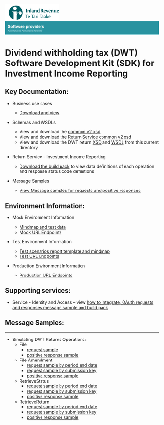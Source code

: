 ![IRD logo](../../Images/IRlogo.gif)
![Software Dev](../../Images/SoftwareDev.png)

# Dividend withholding tax (DWT) Software Development Kit (SDK) for Investment Income Reporting

## Key Documentation:

* Business use cases
	* [Download and view](III%20-%20DWT%20-%20GWS%20business%20use%20cases.pdf)
	
* Schemas and WSDLs
	* View and download the [common v2 xsd](../../Schema%20-%20Common/Common.v2.xsd)
	* View and download the [Return Service common v2 xsd](../Service%20-%20Return%20III/Latest/)
	* View and download the DWT return [XSD](ReturnDWT.v1.xsd) and [WSDL](DWTDevWsdl.wsdl) from this current directory
	
- Return Service - Investment Income Reporting
	- [Download the build pack](../Service%20-%20Return%20III/Latest/Gateway%20Services%20Build%20Pack%20-%20Return%20Service%20-%20III.pdf) to view data definitions of each operation and response status code definitions
	
- Message Samples
    - [View Message samples for requests and positive responses](#message-samples)
	
## Environment Information:

- Mock Environment Information
	- [Mindmap and test data](../Test%20Details%20-%20IIR/README.md#mock-environment-information)
	- [Mock URL Endpoints](../Test%20Details%20-%20IIR/README.md#mock-environment)

- Test Environment Information
	- [Test scenarios report template and mindmap](../Test%20Details%20-%20IIR/README.md#test-environment-information)
	- [Test URL Endpoints](../Test%20Details%20-%20IIR/README.md#test-environment-information)

- Production Environment Information
	- [Production URL Endpoints](../Test%20Details%20-%20IIR/README.md#production-environment-information)	 

## Supporting services:

- Service - Identity and Access – view [how to integrate, OAuth requests and responses message sample and build pack](../Service%20-%20Return%20III/Latest/)

## Message Samples:
-----------------

- Simulating DWT Returns Operations:
    - File
		- [request sample](sample%20messages/DWTFileRequest.xml)
        - [positive response sample](sample%20messages/DWTFileResponse.xml)
	- File Amendment
		- [request sample by period end date](sample%20messages/DWTFileRequestUpdate_PeriodEndDate.xml)
		- [request sample by submission key](sample%20messages/DWTFileRequestUpdate_SubmissionKey.xml)
        - [positive response sample](sample%20messages/DWTFileResponse.xml)
    - RetrieveStatus
	    - [request sample by period end date](sample%20messages/DWTRetrieveStatusRequest_PeriodEndDate.xml)
		- [request sample by submission key](sample%20messages/DWTRetrieveStatusRequest_SubmissionKey.xml)
        - [positive response sample](sample%20messages/DWTRetriveStatusResponse.xml)
    - RetrieveReturn
		- [request sample by period end date](sample%20messages/DWTRetrieveReturnRequest_PeriodEndDate.xml)
		- [request sample by submission key](sample%20messages/DWTRetrieveReturnRequest_SubmissionKey.xml)
        - [positive response sample](sample%20messages/DWTRetrieveReturnResponse.xml)